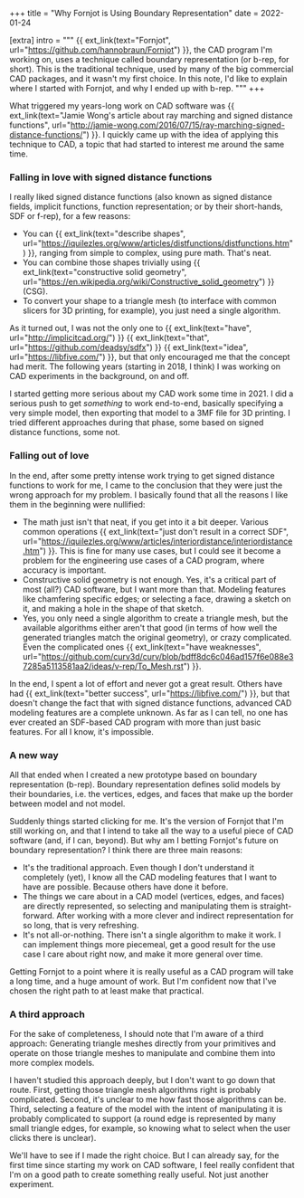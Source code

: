+++
title = "Why Fornjot is Using Boundary Representation"
date  = 2022-01-24

[extra]
intro = """
{{ ext_link(text="Fornjot", url="https://github.com/hannobraun/Fornjot") }}, the CAD program I'm working on, uses a technique called boundary representation (or b-rep, for short). This is the traditional technique, used by many of the big commercial CAD packages, and it wasn't my first choice. In this note, I'd like to explain where I started with Fornjot, and why I ended up with b-rep.
"""
+++

What triggered my years-long work on CAD software was {{ ext_link(text="Jamie Wong's article about ray marching and signed distance functions", url="http://jamie-wong.com/2016/07/15/ray-marching-signed-distance-functions/") }}. I quickly came up with the idea of applying this technique to CAD, a topic that had started to interest me around the same time.


### Falling in love with signed distance functions

I really liked signed distance functions (also known as signed distance fields, implicit functions, function representation; or by their short-hands, SDF or f-rep), for a few reasons:

- You can {{ ext_link(text="describe shapes", url="https://iquilezles.org/www/articles/distfunctions/distfunctions.htm") }}, ranging from simple to complex, using pure math. That's neat.
- You can combine those shapes trivially using {{ ext_link(text="constructive solid geometry", url="https://en.wikipedia.org/wiki/Constructive_solid_geometry") }} (CSG).
- To convert your shape to a triangle mesh (to interface with common slicers for 3D printing, for example), you just need a single algorithm.

As it turned out, I was not the only one to {{ ext_link(text="have", url="http://implicitcad.org/") }} {{ ext_link(text="that", url="https://github.com/deadsy/sdfx") }} {{ ext_link(text="idea", url="https://libfive.com/") }}, but that only encouraged me that the concept had merit. The following years (starting in 2018, I think) I was working on CAD experiments in the background, on and off.

I started getting more serious about my CAD work some time in 2021. I did a serious push to get *something* to work end-to-end, basically specifying a very simple model, then exporting that model to a 3MF file for 3D printing. I tried different approaches during that phase, some based on signed distance functions, some not.


### Falling out of love

In the end, after some pretty intense work trying to get signed distance functions to work for me, I came to the conclusion that they were just the wrong approach for my problem. I basically found that all the reasons I like them in the beginning were nullified:

- The math just isn't that neat, if you get into it a bit deeper. Various common operations {{ ext_link(text="just don't result in a correct SDF", url="https://iquilezles.org/www/articles/interiordistance/interiordistance.htm") }}. This is fine for many use cases, but I could see it become a problem for the engineering use cases of a CAD program, where accuracy is important.
- Constructive solid geometry is not enough. Yes, it's a critical part of most (all?) CAD software, but I want more than that. Modeling features like chamfering specific edges; or selecting a face, drawing a sketch on it, and making a hole in the shape of that sketch.
- Yes, you only need a single algorithm to create a triangle mesh, but the available algorithms either aren't that good (in terms of how well the generated triangles match the original geometry), or crazy complicated. Even the complicated ones {{ ext_link(text="have weaknesses", url="https://github.com/curv3d/curv/blob/bdff8dc6c046ad157f6e088e37285a5113581aa2/ideas/v-rep/To_Mesh.rst") }}.

In the end, I spent a lot of effort and never got a great result. Others have had {{ ext_link(text="better success", url="https://libfive.com/") }}, but that doesn't change the fact that with signed distance functions, advanced CAD modeling features are a complete unknown. As far as I can tell, no one has ever created an SDF-based CAD program with more than just basic features. For all I know, it's impossible.


### A new way

All that ended when I created a new prototype based on boundary representation (b-rep). Boundary representation defines solid models by their boundaries, i.e. the vertices, edges, and faces that make up the border between model and not model.

Suddenly things started clicking for me. It's the version of Fornjot that I'm still working on, and that I intend to take all the way to a useful piece of CAD software (and, if I can, beyond). But why am I betting Fornjot's future on boundary representation? I think there are three main reasons:

- It's the traditional approach. Even though I don't understand it completely (yet), I know all the CAD modeling features that I want to have are possible. Because others have done it before.
- The things we care about in a CAD model (vertices, edges, and faces) are directly represented, so selecting and manipulating them is straight-forward. After working with a more clever and indirect representation for so long, that is very refreshing.
- It's not all-or-nothing. There isn't a single algorithm to make it work. I can implement things more piecemeal, get a good result for the use case I care about right now, and make it more general over time.

Getting Fornjot to a point where it is really useful as a CAD program will take a long time, and a huge amount of work. But I'm confident now that I've chosen the right path to at least make that practical.


### A third approach

For the sake of completeness, I should note that I'm aware of a third approach: Generating triangle meshes directly from your primitives and operate on those triangle meshes to manipulate and combine them into more complex models.

I haven't studied this approach deeply, but I don't want to go down that route. First, getting those triangle mesh algorithms right is probably complicated. Second, it's unclear to me how fast those algorithms can be. Third, selecting a feature of the model with the intent of manipulating it is probably complicated to support (a round edge is represented by many small triangle edges, for example, so knowing what to select when the user clicks there is unclear).

We'll have to see if I made the right choice. But I can already say, for the first time since starting my work on CAD software, I feel really confident that I'm on a good path to create something really useful. Not just another experiment.
